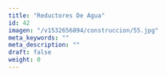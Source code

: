 ```yaml
---
title: "Reductores De Agua"
id: 42
imagen: "/v1532656894/construccion/55.jpg"
meta_keywords: ""
meta_description: ""
draft: false
weight: 0
---
```

